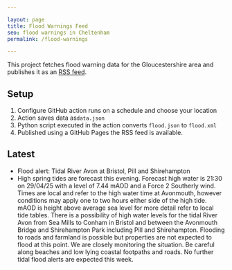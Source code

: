 ```yaml
---

layout: page
title: Flood Warnings Feed
seo: flood warnings in Cheltenham
permalink: /flood-warnings

---
```


This project fetches flood warning data for the Gloucestershire area and publishes it as an [RSS feed](/flood.xml).

## Setup

1. Configure GitHub action runs on a schedule and choose your location
2. Action saves data as`data.json`
3. Python script executed in the action converts `flood.json` to `flood.xml`
4. Published using a GitHub Pages the RSS feed is available.

## Latest

<!-- flood_marker starts -->
- Flood alert: Tidal River Avon at Bristol, Pill and Shirehampton
- High spring tides are forecast this evening.
Forecast high water is 21:30 on 29/04/25 with a level of 7.44 mAOD and a Force 2 Southerly wind. Times are local and refer to the high water time at Avonmouth, however conditions may apply one to two hours either side of the high tide. mAOD is height above average sea level for more detail refer to local tide tables.
There is a possibility of high water levels for the tidal River Avon from Sea Mills to Conham in Bristol and between the Avonmouth Bridge and Shirehampton Park including Pill and Shirehampton. Flooding to roads and farmland is possible but properties are not expected to flood at this point. We are closely monitoring the situation. Be careful along beaches and low lying coastal footpaths and roads. No further tidal flood alerts are expected this week.

<!-- flood_marker ends -->